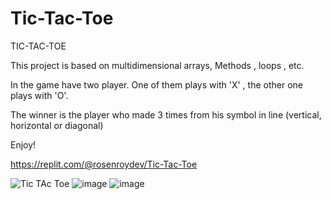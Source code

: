 # Tic-Tac-Toe

<h> TIC-TAC-TOE </h>

This project is based on multidimensional arrays, Methods , loops , etc.

In the game have two player. One of them plays with 'X' , the other one plays with 'O'.

The winner is the player who made 3 times from his symbol in line (vertical, horizontal or diagonal)

Enjoy!

<h>https://replit.com/@rosenroydev/Tic-Tac-Toe</h>






![Tic TAc Toe](https://user-images.githubusercontent.com/122979363/234808447-06cfca89-de0f-4a61-ad05-a4e9d1cf5783.png)
![image](https://user-images.githubusercontent.com/122979363/234808588-58d89c4d-96ea-4201-836d-7257d168d07d.png)
![image](https://user-images.githubusercontent.com/122979363/234808735-265d826f-6e36-41a2-80a4-fc8a7eb4691f.png)

